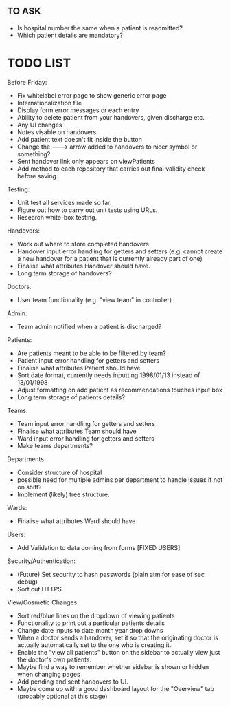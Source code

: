 ## TO ASK

- Is hospital number the same when a patient is readmitted?
- Which patient details are mandatory?

# TODO LIST

Before Friday:
- Fix whitelabel error page to show generic error page
- Internationalization file
- Display form error messages or each entry
- Ability to delete patient from your handovers, given discharge etc.
- Any UI changes
- Notes visable on handovers
- Add patient text doesn't fit inside the button
- Change the ---> arrow added to handovers to nicer symbol or something?
- Sent handover link only appears on viewPatients
- Add method to each repository that carries out final validity check before saving.

Testing:
- Unit test all services made so far.
- Figure out how to carry out unit tests using URLs.
- Research white-box testing.

Handovers:
- Work out where to store completed handovers
- Handover input error handling for getters and setters (e.g. cannot create a new handover for a patient that is currently already part of one)
- Finalise what attributes Handover should have.
- Long term storage of handovers?

Doctors:
- User team functionality (e.g. "view team" in controller)

Admin:
- Team admin notified when a patient is discharged?

Patients:
- Are patients meant to be able to be filtered by team?
- Patient input error handling for getters and setters
- Finalise what attributes Patient should have
- Sort date format, currently needs inputting 1998/01/13 instead of 13/01/1998
- Adjust formatting on add patient as recommendations touches input box
- Long term storage of patients details?

Teams.
- Team input error handling for getters and setters 
- Finalise what attributes Team should have
- Ward input error handling for getters and setters
- Make teams departments?

Departments.
- Consider structure of hospital
- possible need for multiple admins per department to handle issues if not on shift?
- Implement (likely) tree structure.

Wards:
- Finalise what attributes Ward should have

Users:
- Add Validation to data coming from forms [FIXED USERS]

Security/Authentication:
- (Future) Set security to hash passwords (plain atm for ease of sec debug)
- Sort out HTTPS

View/Cosmetic Changes:
- Sort red/blue lines on the dropdown of viewing patients
- Functionality to print out a particular patients details
- Change date inputs to date month year drop downs
- When a doctor sends a handover, set it so that the originating doctor is actually automatically set to the one who is creating it.
- Enable the "view all patients" button on the sidebar to actually view just the doctor's own patients.
- Maybe find a way to remember whether sidebar is shown or hidden when changing pages
- Add pending and sent handovers to UI.
- Maybe come up with a good dashboard layout for the "Overview" tab (probably optional at this stage)

